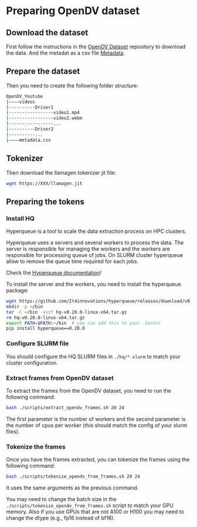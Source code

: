 # Preparing OpenDV dataset

## Download the dataset

First follow the instructions in the [OpenDV Dataset](https://github.com/OpenDriveLab/DriveAGI) repository to download the data. And the metadat as a csv file [Metadata](https://docs.google.com/spreadsheets/d/1bHWWP_VXeEe5UzIG-QgKFBdH7mNlSC4GFSJkEhFnt2I).

## Prepare the dataset

Then you need to create the following folder structure:

```bash
OpenDV_Youtube
|––––videos
|----------Driver1
|-----------------video1.mp4
|-----------------video2.webm
|-----------------...
|----------Driver2
|----------...
|––––metadata.csv
```

## Tokenizer

Then download the llamagen tokenizer jit file:

```bash
wget https://XXX/llamagen.jit
```

## Preparing the tokens

### Install HQ

Hyperqueue is a tool to scale the data extraction process on HPC clusters.

Hyperqueue uses a servers and several workers to process the data. The server is responsible for managing the workers and the workers are responsible for processing queue of jobs. On SLURM cluster hyperqueue allow to remove the queue time required for each jobs.

Check the [Hyperqueue documentation](https://it4innovations.github.io/hyperqueue/stable/)!

To install the server and the workers, you need to install the hyperqueue package:

```bash
wget https://github.com/It4innovations/hyperqueue/releases/download/v0.20.0/hq-v0.20.0-linux-x64.tar.gz
mkdir -p ~/bin
tar -C ~/bin -xvzf hq-v0.20.0-linux-x64.tar.gz
rm hq-v0.20.0-linux-x64.tar.gz
export PATH=$PATH:~/bin  # you can add this to your .bashrc
pip install hyperqueue==0.20.0
```

### Configure SLURM file

You should configure the HQ SLURM files in `./hq/*.slurm` to match your cluster configuration.

### Extract frames from OpenDV dataset

To extract the frames from the OpenDV dataset, you need to run the following command:

```bash
bash ./scripts/extract_opendv_frames.sh 20 24
```

The first parameter is the number of workers and the second parameter is the number of cpus per worker (this should match the config of your slurm files).

### Tokenize the frames

Once you have the frames extracted, you can tokenize the frames using the following command:

```bash
bash ./scripts/tokenize_opendv_from_frames.sh 20 24
```

It uses the same arguments as the previous command.

You may need to change the batch size in the `./scripts/tokenize_opendv_from_frames.sh` script to match your GPU memory. Also if you use GPUs that are not A100 or H100 you may need to change the dtype (e.g., fp16 instead of bf16).
